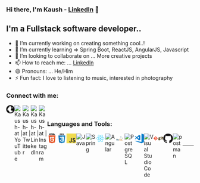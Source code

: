 
### Hi there, I'm Kaush -  [LinkedIn](https://www.linkedin.com/in/kaush-athukorala/) 👋

## I'm a Fullstack software developer..
- 🔭 I’m currently working on creating something cool..!
- 🌱 I’m currently learning => 
Spring Boot, ReactJS, AngularJS, Javascript
- 👯 I’m looking to collaborate on ... More creative projects
- 📫 How to reach me: ... [LinkedIn](https://www.linkedin.com/in/kaush-athukorala/)
- 😄 Pronouns: ... He/Him
- ⚡ Fun fact: I love to listening to music, interested in photography 

### Connect with me:

[<img align="left" alt="myweb.com" width="22px" src="https://raw.githubusercontent.com/iconic/open-iconic/master/svg/globe.svg" />](#)
[<img align="left" alt="Kaush-at | YouTube" width="22px" src="https://cdn.jsdelivr.net/npm/simple-icons@v3/icons/youtube.svg" />](#)
[<img align="left" alt="Kaush-at | Twitter" width="22px" src="https://cdn.jsdelivr.net/npm/simple-icons@v3/icons/twitter.svg" />](https://twitter.com/AthukoralaKaush)
[<img align="left" alt="Kaush-at | LinkedIn" width="22px" src="https://cdn.jsdelivr.net/npm/simple-icons@v3/icons/linkedin.svg" />](https://www.linkedin.com/in/kaush-athukorala/)
[<img align="left" alt="Kaush-at | Instagram" width="22px" src="https://cdn.jsdelivr.net/npm/simple-icons@v3/icons/instagram.svg" />](https://www.instagram.com/kaushikarukshan/)

<br />

### Languages and Tools:

[<img align="left" alt="HTML5" width="26px" src="https://raw.githubusercontent.com/github/explore/80688e429a7d4ef2fca1e82350fe8e3517d3494d/topics/html/html.png" />](https://en.wikipedia.org/wiki/HTML)
[<img align="left" alt="CSS3" width="26px" src="https://raw.githubusercontent.com/github/explore/80688e429a7d4ef2fca1e82350fe8e3517d3494d/topics/css/css.png" />](https://developer.mozilla.org/en-US/docs/Web/CSS)
[<img align="left" alt="JavaScript" width="26px" src="https://raw.githubusercontent.com/github/explore/80688e429a7d4ef2fca1e82350fe8e3517d3494d/topics/javascript/javascript.png" />](https://www.javascript.com/)
[<img align="left" alt="Java" width="26px"  src="https://img.icons8.com/color/48/000000/java-coffee-cup-logo.png"/>](https://www.oracle.com/java/)
[<img align="left" alt="Spring" width="26px" src="https://img.icons8.com/color/48/000000/spring-logo.png"/>](https://spring.io/)
[<img align="left" alt="React" width="26px" src="https://raw.githubusercontent.com/github/explore/80688e429a7d4ef2fca1e82350fe8e3517d3494d/topics/react/react.png" />](https://reactjs.org/)
[<img align="left" alt="Angular" width="26px" src="https://img.icons8.com/color/48/000000/angularjs.png" />](https://angular.io/)
[<img align="left" alt="MySQL" width="26px" src="https://raw.githubusercontent.com/github/explore/80688e429a7d4ef2fca1e82350fe8e3517d3494d/topics/mysql/mysql.png" />](https://www.mysql.com/)
[<img align="left" alt="PostgreSQL" width="26px" src="https://img.icons8.com/color/48/000000/postgreesql.png"/>](https://www.postgresql.org/)
[<img align="left" alt="Visual Studio Code" width="26px" src="https://raw.githubusercontent.com/github/explore/80688e429a7d4ef2fca1e82350fe8e3517d3494d/topics/visual-studio-code/visual-studio-code.png" />](https://code.visualstudio.com/)
[<img align="left" alt="Visual Studio Code" width="26px" src="https://img.icons8.com/officexs/16/000000/java-eclipse.png"/>](https://www.eclipse.org/)
[<img align="left" alt="Git" width="26px" src="https://raw.githubusercontent.com/github/explore/80688e429a7d4ef2fca1e82350fe8e3517d3494d/topics/git/git.png" />](https://git-scm.com/)
[<img align="left" alt="GitHub" width="26px" src="https://raw.githubusercontent.com/github/explore/78df643247d429f6cc873026c0622819ad797942/topics/github/github.png" />](https://github.com/)
[<img align="left" alt="postman" width="26px" src="https://cdn.svgporn.com/logos/postman.svg"/>](https://www.postman.com/)

<br />

---
